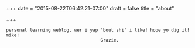 +++
date = "2015-08-22T06:42:21-07:00"
draft = false
title = "about"

+++
~~~
personal learning weblog, wer i yap 'bout shi' i like! hope yo dig it! mike!
                                    Grazie.
~~~
